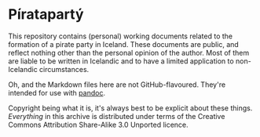 # Píratapartý

This repository contains (personal) working documents related to the
formation of a pirate party in Iceland. These documents are public,
and reflect nothing other than the personal opinion of the
author. Most of them are liable to be written in Icelandic and to have
a limited application to non-Icelandic circumstances.

Oh, and the Markdown files here are not GitHub-flavoured. They're
intended for use with [pandoc](http://johnmacfarlane.net/pandoc/).

Copyright being what it is, it's always best to be explicit about
these things. *Everything* in this archive is distributed under terms
of the Creative Commons Attribution Share-Alike 3.0 Unported licence.
